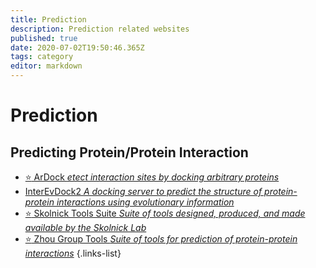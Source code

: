 ```yaml
---
title: Prediction
description: Prediction related websites
published: true
date: 2020-07-02T19:50:46.365Z
tags: category
editor: markdown
---
```


# Prediction

## Predicting Protein/Protein Interaction

- [:star: ArDock *etect interaction sites by docking arbitrary proteins*](https://vdclab-wiki.herokuapp.com/ArDock)
- [InterEvDock2 *A docking server to predict the structure of protein-protein interactions using evolutionary information*](https://vdclab-wiki.herokuapp.com/en/prediction/protein-protein-interaction/InterEvDock2)
- [:star: Skolnick Tools Suite *Suite of tools designed, produced, and made available by the Skolnick Lab*](https://vdclab-wiki.herokuapp.com/en/prediction/protein-protein-interaction/Skolnick-Lab-Tools)
- [:star: Zhou Group Tools *Suite of tools for prediction of protein-protein interactions*](https://vdclab-wiki.herokuapp.com/en/prediction/protein-protein-interaction/Zhou-Group-Tools)
{.links-list}